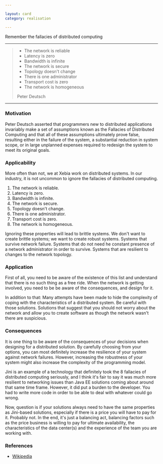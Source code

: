 ```yaml
---

layout: card
category: realisation

---
```


Remember the fallacies of distributed computing

---

> * The network is reliable
> * Latency is zero
> * Bandwidth is infinite
> * The network is secure
> * Topology doesn't change
> * There is one administrator
> * Transport cost is zero
> * The network is homogeneous
> <div class="attribution">Peter Deutsch</div>

---

### Motivation

Peter Deutsch asserted that programmers new to distributed applications invariably make a set of assumptions known as the Fallacies of Distributed Computing and that all of these assumptions ultimately prove false, resulting either in the failure of the system, a substantial reduction in system scope, or in large unplanned expenses required to redesign the system to meet its original goals.

### Applicability

More often than not, we at Xebia work on distributed systems. In our industry, it is not uncommon to ignore the fallacies of distributed computing.

1. The network is reliable.
2. Latency is zero.
3. Bandwidth is infinite.
3. The network is secure.
4. Topology doesn't change.
5. There is one administrator.
6. Transport cost is zero.
7. The network is homogeneous.

Ignoring these properties will lead to brittle systems. We don't want to create brittle systems; we want to create robust systems. Systems that survive network failure. Systems that do not need he constant presence of a network administrator in order to survive. Systems that are resilient to changes to the network topology.

### Application

First of all, you need to be aware of the existence of this list and understand that there is no such thing as a free ride. When the network is getting involved, you need to be be aware of the consequences, and design for it.

In addition to that: Many attempts have been made to hide the complexity of coping with the characteristics of a distributed system. Be careful with those solutions. Solutions that suggest that you should not worry about the network and allow you to create software as though the network wasn't there are suspicious.

### Consequences

It is one thing to be aware of the consequences of your decisions when designing for a distributed solution. By carefully choosing from your options, you can most definitely increase the resilience of your system against network failures. However, increasing the robustness of your system might also increase the complexity of the programming model.

Jini is an example of a technology that definitely took the 8 fallacies of distributed computing seriously, and I think it's fair to say it was much more resilient to networking issues than Java EE solutions coming about around that same time frame. However, it did put a burden to the developer. You had to write more code in order to be able to deal with whatever could go wrong.

Now, question is if your solutions always need to have the same properties as Jini-based solutions, especially if there is a price you will have to pay for it. Probably not. In the end, it's just a balancing act, balancing factors such as the price business is willing to pay for ultimate availability, the characteristics of the data center(s) and the experience of the team you are working with.

### References

* [Wikipedia](http://en.wikipedia.org/wiki/Fallacies_of_Distributed_Computing)

